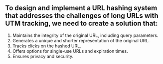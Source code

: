 ## To design and implement a URL hashing system that addresses the challenges of long URLs with UTM tracking, we need to create a solution that:

1. Maintains the integrity of the original URL, including query parameters.
2. Generates a unique and shorter representation of the original URL.
3. Tracks clicks on the hashed URL.
4. Offers options for single-use URLs and expiration times.
5. Ensures privacy and security.





